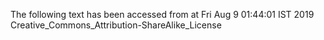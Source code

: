 The following text has been accessed from at Fri Aug 9 01:44:01 IST 2019
Creative_Commons_Attribution-ShareAlike_License
